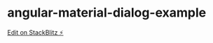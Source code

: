 # angular-material-dialog-example

[Edit on StackBlitz ⚡️](https://stackblitz.com/edit/angular-material-dialog-example-furetechnews)